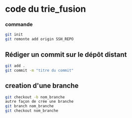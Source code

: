 # code du trie_fusion 
### commande 
```bash
git init
git remonte add origin SSH_REPO


```
## Rédiger un commit sur le dépôt distant

```bash
git add .
git commit -m "titre du commit"
```

## creation d'une branche
```bash
git checkout -b nom_branche
autre façon de crée une branche
git branch nom_branche 
git checkout nom_branche

```
<!-- 1- creation du fichier ".git" : 
   *git init
2- relier notre projet du bureau à celui de github :
   *git remote add origin + lien du protocole HHTPS/SSH
3-connaitre le status de notre projet :
   *git status 
4- relier notre README.md à git 
   *git.add README.md
5-relier notre README.md maintenant sur github
  *git commit 
6-se positionner sur une branche
  *git -M main  
7-pousser le code
  *git push origin main -->